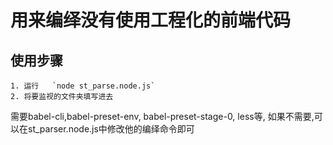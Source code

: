#  用来编绎没有使用工程化的前端代码
##  使用步骤
    1. 运行   `node st_parse.node.js`
    2. 将要监视的文件夹填写进去

   需要babel-cli,babel-preset-env, babel-preset-stage-0, less等, 如果不需要,可以在st_parser.node.js中修改他的编绎命令即可
